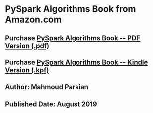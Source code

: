 # PySpark Algorithms Book from Amazon.com

## Purchase [PySpark Algorithms Book -- PDF Version (.pdf)](https://www.amazon.com/PySpark-Algorithms-Mahmoud-Parsian-ebook/dp/B07WQHTVCJ/)

## Purchase [PySpark Algorithms Book -- Kindle Version (.kpf)](https://www.amazon.com/dp/B07X4B2218/ref=sr_1_2)

## Author: Mahmoud Parsian

## Published Date: August 2019
